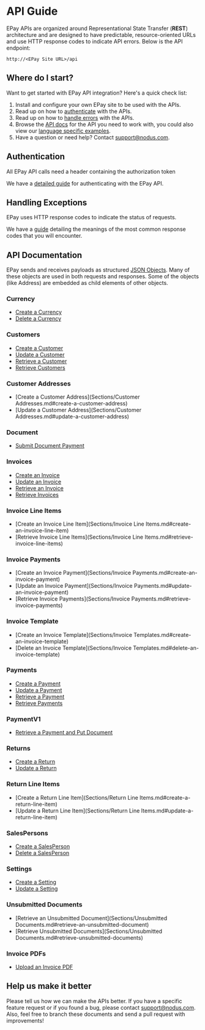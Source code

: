 API Guide
==============
EPay APIs are organized around Representational State Transfer (**REST**) architecture and are designed to have predictable, resource-oriented URLs and use HTTP response codes to indicate API errors. Below is the API endpoint:

``http://<EPay Site URL>/api``

Where do I start?
-----------------

Want to get started with EPay API integration? Here's a quick check list:

1. Install and configure your own EPay site to be used with the APIs.
2. Read up on how to [authenticate](#authentication) with the APIs. 
3. Read up on how to [handle errors](#handling-exceptions) with the APIs.
4. Browse the [API docs](#api-documentation) for the API you need to work with, you could also view our [language specific examples](Samples).
5. Have a question or need help? Contact <support@nodus.com>.


Authentication
--------------
All EPay API calls need a header containing the authorization token

We have a [detailed guide](Sections/Token.md) for authenticating with the EPay API.


Handling Exceptions
-------------------
EPay uses HTTP response codes to indicate the status of requests. 

We have a [guide](Sections/Errors.md) detailing the meanings of the most common response codes that you will encounter. 


API Documentation
-----------------
EPay sends and receives payloads as structured [JSON Objects](Sections/Objects.md). 
Many of these objects are used in both requests and responses. Some of the objects (like Address) are embedded
as child elements of other objects.

### Currency
* [Create a Currency](Sections/Currency.md#create-a-currency)
* [Delete a Currency](Sections/Currency.md#delete-a-currency)

### Customers
* [Create a Customer](Sections/Customers.md#create-a-customer)
* [Update a Customer](Sections/Customers.md#update-a-customer)
* [Retrieve a Customer](Sections/Customers.md#retrieve-a-customer)
* [Retrieve Customers](Sections/Customers.md#retrieve-customers)

### Customer Addresses
* [Create a Customer Address](Sections/Customer Addresses.md#create-a-customer-address)
* [Update a Customer Address](Sections/Customer Addresses.md#update-a-customer-address)

### Document
* [Submit Document Payment](Sections/Document.md#submit-document-payment)

### Invoices
* [Create an Invoice](Sections/Invoices.md#create-an-invoice)
* [Update an Invoice](Sections/Invoices.md#update-an-invoice)
* [Retrieve an Invoice](Sections/Invoices.md#retrieve-an-invoice)
* [Retrieve Invoices](Sections/Invoices.md#retrieve-invoices)

### Invoice Line Items
* [Create an Invoice Line Item](Sections/Invoice Line Items.md#create-an-invoice-line-item)
* [Retrieve Invoice Line Items](Sections/Invoice Line Items.md#retrieve-invoice-line-items)

### Invoice Payments
* [Create an Invoice Payment](Sections/Invoice Payments.md#create-an-invoice-payment)
* [Update an Invoice Payment](Sections/Invoice Payments.md#update-an-invoice-payment)
* [Retrieve Invoice Payments](Sections/Invoice Payments.md#retrieve-invoice-payments)

### Invoice Template
* [Create an Invoice Template](Sections/Invoice Templates.md#create-an-invoice-template)
* [Delete an Invoice Template](Sections/Invoice Templates.md#delete-an-invoice-template)

### Payments
* [Create a Payment](Sections/Payments.md#create-a-payment)
* [Update a Payment](Sections/Payments.md#update-a-payment)
* [Retrieve a Payment](Sections/Payments.md#retrieve-a-payment)
* [Retrieve Payments](Sections/Payments.md#retrieve-payments)

### PaymentV1
* [Retrieve a Payment and Put Document](Sections/PaymentV1.md#retrieve-a-payment-and-put-document)

### Returns
* [Create a Return](Sections/Returns.md#create-a-return)
* [Update a Return](Sections/Returns.md#update-a-return)

### Return Line Items
* [Create a Return Line Item](Sections/Return Line Items.md#create-a-return-line-item)
* [Update a Return Line Item](Sections/Return Line Items.md#update-a-return-line-item)

### SalesPersons
* [Create a SalesPerson](Sections/SalesPersons.md#create-a-salesperson)
* [Delete a SalesPerson](Sections/SalesPersons.md#delete-a-salesperson)

### Settings
* [Create a Setting](Sections/Settings.md#create-a-setting)
* [Update a Setting](Sections/Settings.md#update-a-setting)

### Unsubmitted Documents
* [Retrieve an Unsubmitted Document](Sections/Unsubmitted Documents.md#retrieve-an-unsubmitted-document)
* [Retrieve Unsubmitted Documents](Sections/Unsubmitted Documents.md#retrieve-unsubmitted-documents)

### Invoice PDFs
* [Upload an Invoice PDF](Sections/InvoicePDFs.md#upload-an-invoice-pdf)


Help us make it better
----------------------
Please tell us how we can make the APIs better. If you have a specific feature request or if you found a bug, please contact <support@nodus.com>. Also, feel free to branch these documents and send a pull request with improvements!
